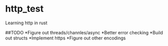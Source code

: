 # http_test
Learning http in rust


##TODO
*Figure out threads/channles/async
*Better error checking
*Build out structs
*Implement https
*Figure out other encodings